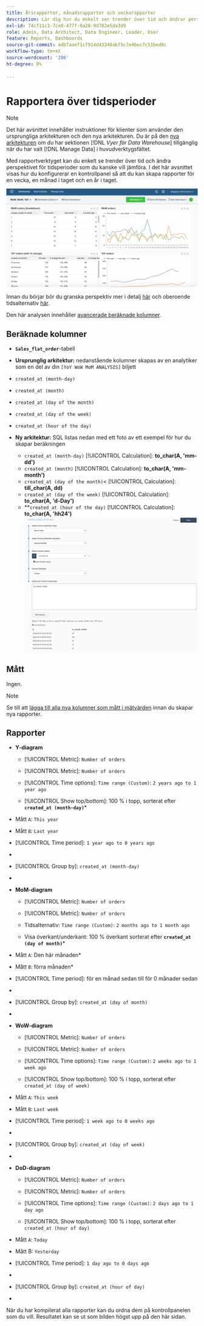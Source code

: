```yaml
---
title: Årsrapporter, månadsrapporter och veckorapporter
description: Lär dig hur du enkelt ser trender över tid och ändrar perspektiv för tidsperioder som du kanske vill jämföra.
exl-id: 74cf11c3-7ce0-477f-9a28-9d782e5da3d9
role: Admin, Data Architect, Data Engineer, Leader, User
feature: Reports, Dashboards
source-git-commit: adb7aaef1cf914d43348abf5c7e4bec7c51bed0c
workflow-type: tm+mt
source-wordcount: '286'
ht-degree: 0%

---
```


# Rapportera över tidsperioder

>[!NOTE]
>
>Det här avsnittet innehåller instruktioner för klienter som använder den ursprungliga arkitekturen och den nya arkitekturen. Du är på den [nya arkitekturen](../../administrator/account-management/new-architecture.md) om du har sektionen [!DNL _Vyer för Data Warehouse_] tillgänglig när du har valt [!DNL Manage Data] i huvudverktygsfältet.

Med rapportverktyget kan du enkelt se trender över tid och ändra perspektivet för tidsperioder som du kanske vill jämföra. I det här avsnittet visas hur du konfigurerar en kontrollpanel så att du kan skapa rapporter för en vecka, en månad i taget och en år i taget.

![](../../assets/Wow__mom__yoy.png)

Innan du börjar bör du granska perspektiv mer i detalj [här](../../tutorials/using-visual-report-builder.md) och oberoende tidsalternativ [här](../../tutorials/time-options-visual-rpt-bldr.md).

Den här analysen innehåller [avancerade beräknade kolumner](../data-warehouse-mgr/adv-calc-columns.md).

## Beräknade kolumner

* **`Sales_flat_order`**-tabell
* **Ursprunglig arkitektur:** nedanstående kolumner skapas av en analytiker som en del av din `[YoY WoW MoM ANALYSIS]` biljett
* `created_at (month-day)`
* `created_at (month)`
* `created_at (day of the month)`
* `created_at (day of the week)`
* `created_at (hour of the day)`

* **Ny arkitektur:** SQL listas nedan med ett foto av ett exempel för hur du skapar beräkningen
   * `created_at (month-day)` [!UICONTROL Calculation]: **to_char(A, &#39;mm-dd&#39;)**
   * `created_at (month)` [!UICONTROL Calculation]: **to_char(A, &#39;mm-month&#39;)**
   * `created_at (day of the month)`&lt; [!UICONTROL Calculation]: **till_char(A, dd)**
   * `created_at (day of the week)` [!UICONTROL Calculation]: **to_char(A, &#39;d-Day&#39;)**
   * **`created_at (hour of the day)` [!UICONTROL Calculation]: **to_char(A, &#39;hh24&#39;)**
     ![](../../assets/new-arch-create-calc.png)

## Mått

Ingen.

>[!NOTE]
>
>Se till att [lägga till alla nya kolumner som mått i mätvärden](../data-warehouse-mgr/manage-data-dimensions-metrics.md) innan du skapar nya rapporter.

## Rapporter

* **Y-diagram**
   * [!UICONTROL Metric]: `Number of orders`

   * [!UICONTROL Metric]: `Number of orders`
   * [!UICONTROL Time options]: `Time range (Custom)`: `2 years ago to 1 year ago`

   * [!UICONTROL Show top/bottom]: 100 % i topp, sorterat efter **`created_at (month-day)`***

* Mått `A`: `This year`
* Mått `B`: `Last year`
* [!UICONTROL Time period]: `1 year ago to 0 years ago`
* 
  [!UICONTROL Interval]: `None`
* [!UICONTROL Group by]: `created_at (month-day)`
* 
  [!UICONTROL Chart Type]: `Line`

* **MoM-diagram**
   * [!UICONTROL Metric]: `Number of orders`

   * [!UICONTROL Metric]: `Number of orders`
   * Tidsalternativ: `Time range (Custom)`: `2 months ago to 1 month ago`

   * Visa överkant/underkant: 100 % överkant sorterat efter **`created_at (day of month)`***

* Mått `A`: Den här månaden*
* Mått `B`: förra månaden*
* [!UICONTROL Time period]: för en månad sedan till för 0 månader sedan
* 
  [!UICONTROL Interval]: None
* [!UICONTROL Group by]: `created_at (day of month)`
* 
  [!UICONTROL Chart Type]: Line

* **WoW-diagram**
   * [!UICONTROL Metric]: `Number of orders`

   * [!UICONTROL Metric]: `Number of orders`
   * [!UICONTROL Time options]: `Time range (Custom)`: `2 weeks ago to 1 week ago`

   * [!UICONTROL Show top/bottom]: 100 % i topp, sorterat efter `created_at (day of week)`

* Mått `A`: `This week`
* Mått `B`: `Last week`
* [!UICONTROL Time period]: `1 week ago to 0 weeks ago`
* 
  [!UICONTROL Interval]: `None`
* [!UICONTROL Group by]: `created_at (day of week)`
* 
  [!UICONTROL Chart Type]: `Line`

* **DoD-diagram**
   * [!UICONTROL Metric]: `Number of orders`

   * [!UICONTROL Metric]: `Number of orders`
   * [!UICONTROL Time options]: `Time range (Custom)`: `2 days ago to 1 day ago`

   * [!UICONTROL Show top/bottom]: 100 % i topp, sorterat efter `created_at (hour of day)`

* Mått `A`: `Today`
* Mått B: `Yesterday`
* [!UICONTROL Time period]: `1 day ago to 0 days ago`
* 
  [!UICONTROL Interval]: `None`
* [!UICONTROL Group by]: `created_at (hour of day)`
* 
  [!UICONTROL Chart Type]: `Line`

När du har kompilerat alla rapporter kan du ordna dem på kontrollpanelen som du vill. Resultatet kan se ut som bilden högst upp på den här sidan.
